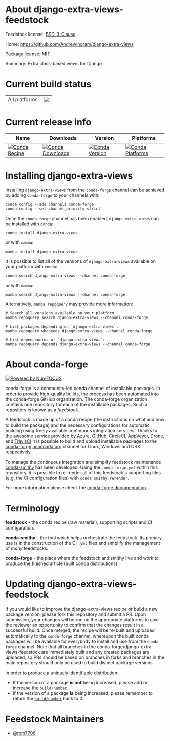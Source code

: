 About django-extra-views-feedstock
==================================

Feedstock license: [BSD-3-Clause](https://github.com/conda-forge/django-extra-views-feedstock/blob/main/LICENSE.txt)

Home: https://github.com/AndrewIngram/django-extra-views

Package license: MIT

Summary: Extra class-based views for Django

Current build status
====================


<table><tr><td>All platforms:</td>
    <td>
      <a href="https://dev.azure.com/conda-forge/feedstock-builds/_build/latest?definitionId=20233&branchName=main">
        <img src="https://dev.azure.com/conda-forge/feedstock-builds/_apis/build/status/django-extra-views-feedstock?branchName=main">
      </a>
    </td>
  </tr>
</table>

Current release info
====================

| Name | Downloads | Version | Platforms |
| --- | --- | --- | --- |
| [![Conda Recipe](https://img.shields.io/badge/recipe-django--extra--views-green.svg)](https://anaconda.org/conda-forge/django-extra-views) | [![Conda Downloads](https://img.shields.io/conda/dn/conda-forge/django-extra-views.svg)](https://anaconda.org/conda-forge/django-extra-views) | [![Conda Version](https://img.shields.io/conda/vn/conda-forge/django-extra-views.svg)](https://anaconda.org/conda-forge/django-extra-views) | [![Conda Platforms](https://img.shields.io/conda/pn/conda-forge/django-extra-views.svg)](https://anaconda.org/conda-forge/django-extra-views) |

Installing django-extra-views
=============================

Installing `django-extra-views` from the `conda-forge` channel can be achieved by adding `conda-forge` to your channels with:

```
conda config --add channels conda-forge
conda config --set channel_priority strict
```

Once the `conda-forge` channel has been enabled, `django-extra-views` can be installed with `conda`:

```
conda install django-extra-views
```

or with `mamba`:

```
mamba install django-extra-views
```

It is possible to list all of the versions of `django-extra-views` available on your platform with `conda`:

```
conda search django-extra-views --channel conda-forge
```

or with `mamba`:

```
mamba search django-extra-views --channel conda-forge
```

Alternatively, `mamba repoquery` may provide more information:

```
# Search all versions available on your platform:
mamba repoquery search django-extra-views --channel conda-forge

# List packages depending on `django-extra-views`:
mamba repoquery whoneeds django-extra-views --channel conda-forge

# List dependencies of `django-extra-views`:
mamba repoquery depends django-extra-views --channel conda-forge
```


About conda-forge
=================

[![Powered by
NumFOCUS](https://img.shields.io/badge/powered%20by-NumFOCUS-orange.svg?style=flat&colorA=E1523D&colorB=007D8A)](https://numfocus.org)

conda-forge is a community-led conda channel of installable packages.
In order to provide high-quality builds, the process has been automated into the
conda-forge GitHub organization. The conda-forge organization contains one repository
for each of the installable packages. Such a repository is known as a *feedstock*.

A feedstock is made up of a conda recipe (the instructions on what and how to build
the package) and the necessary configurations for automatic building using freely
available continuous integration services. Thanks to the awesome service provided by
[Azure](https://azure.microsoft.com/en-us/services/devops/), [GitHub](https://github.com/),
[CircleCI](https://circleci.com/), [AppVeyor](https://www.appveyor.com/),
[Drone](https://cloud.drone.io/welcome), and [TravisCI](https://travis-ci.com/)
it is possible to build and upload installable packages to the
[conda-forge](https://anaconda.org/conda-forge) [anaconda.org](https://anaconda.org/)
channel for Linux, Windows and OSX respectively.

To manage the continuous integration and simplify feedstock maintenance
[conda-smithy](https://github.com/conda-forge/conda-smithy) has been developed.
Using the ``conda-forge.yml`` within this repository, it is possible to re-render all of
this feedstock's supporting files (e.g. the CI configuration files) with ``conda smithy rerender``.

For more information please check the [conda-forge documentation](https://conda-forge.org/docs/).

Terminology
===========

**feedstock** - the conda recipe (raw material), supporting scripts and CI configuration.

**conda-smithy** - the tool which helps orchestrate the feedstock.
                   Its primary use is in the construction of the CI ``.yml`` files
                   and simplify the management of *many* feedstocks.

**conda-forge** - the place where the feedstock and smithy live and work to
                  produce the finished article (built conda distributions)


Updating django-extra-views-feedstock
=====================================

If you would like to improve the django-extra-views recipe or build a new
package version, please fork this repository and submit a PR. Upon submission,
your changes will be run on the appropriate platforms to give the reviewer an
opportunity to confirm that the changes result in a successful build. Once
merged, the recipe will be re-built and uploaded automatically to the
`conda-forge` channel, whereupon the built conda packages will be available for
everybody to install and use from the `conda-forge` channel.
Note that all branches in the conda-forge/django-extra-views-feedstock are
immediately built and any created packages are uploaded, so PRs should be based
on branches in forks and branches in the main repository should only be used to
build distinct package versions.

In order to produce a uniquely identifiable distribution:
 * If the version of a package **is not** being increased, please add or increase
   the [``build/number``](https://docs.conda.io/projects/conda-build/en/latest/resources/define-metadata.html#build-number-and-string).
 * If the version of a package **is** being increased, please remember to return
   the [``build/number``](https://docs.conda.io/projects/conda-build/en/latest/resources/define-metadata.html#build-number-and-string)
   back to 0.

Feedstock Maintainers
=====================

* [@rxm7706](https://github.com/rxm7706/)

